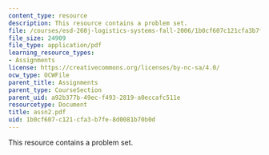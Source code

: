 ```yaml
---
content_type: resource
description: This resource contains a problem set.
file: /courses/esd-260j-logistics-systems-fall-2006/1b0cf607c121cfa3b7fe8d0081b70b0d_assn2.pdf
file_size: 24909
file_type: application/pdf
learning_resource_types:
- Assignments
license: https://creativecommons.org/licenses/by-nc-sa/4.0/
ocw_type: OCWFile
parent_title: Assignments
parent_type: CourseSection
parent_uid: a92b377b-49ec-f493-2819-a0eccafc511e
resourcetype: Document
title: assn2.pdf
uid: 1b0cf607-c121-cfa3-b7fe-8d0081b70b0d
---
```

This resource contains a problem set.